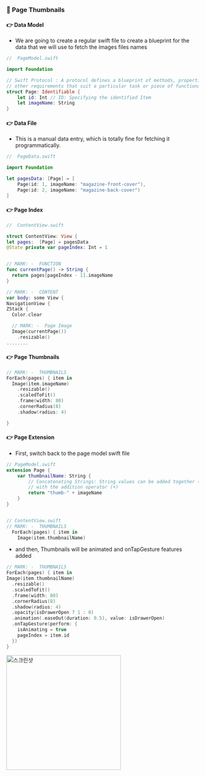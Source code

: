 ### 🔷 Page Thumbnails

#### 👉 Data Model

- We are going to create a regular swift file to create a blueprint for the data that we will use to fetch the images files names

```swift
//  PageModel.swift

import Foundation

// Swift Protocol : A protocol defines a blueprint of methods, properties, and
// other requirements that suit a particular task or piece of functionality
struct Page: Identifiable {
	let id: Int // ID: Specifying the identified Item
	let imageName: String
}
```

#### 👉 Data File

- This is a manual data entry, which is totally fine for fetching it programmatically.

```swift
//  PageData.swift

import Foundation

let pagesData: [Page] = [
	Page(id: 1, imageName: "magazine-front-cover"),
	Page(id: 2, imageName: "magazine-back-cover")
]
```

#### 👉 Page Index

```swift
//  ContentView.swift

struct ContentView: View {
let pages:  [Page] = pagesData
@State private var pageIndex: Int = 1


// MARK: -  FUNCTION
func currentPage() -> String {
  return pages[pageIndex - 1].imageName
}

// MARK: -  CONTENT
var body: some View {
NavigationView {
ZStack {
  Color.clear

  // MARK: -  Page Image
  Image(currentPage())
    .resizable()
........
```

#### 👉 Page Thumbnails

```swift
// MARK: -  THUMBNAILS
ForEach(pages) { item in
  Image(item.imageName)
    .resizable()
    .scaledToFit()
    .frame(width: 80)
    .cornerRadius(8)
    .shadow(radius: 4)

}
```

#### 👉 Page Extension

- First, switch back to the page model swift file

```swift
// PageModel.swift
extension Page {
	var thumbnailName: String {
		// Concatenating Strings: String values can be added together (or concatenated)
		// with the addition operator (+)
		return "thumb-" + imageName
	}
}


// ContentView.swift
// MARK: -  THUMBNAILS
  ForEach(pages) { item in
    Image(item.thumbnailName)
```

- and then, Thumbnails will be animated and onTapGesture features added

```swift
// MARK: -  THUMBNAILS
ForEach(pages) { item in
Image(item.thumbnailName)
  .resizable()
  .scaledToFit()
  .frame(width: 80)
  .cornerRadius(8)
  .shadow(radius: 4)
  .opacity(isDrawerOpen ? 1 : 0)
  .animation(.easeOut(duration: 0.5), value: isDrawerOpen)
  .onTapGesture(perform: {
    isAnimating = true
    pageIndex = item.id
  })
}
```

<img width="300" alt="스크린샷" src="https://user-images.githubusercontent.com/28912774/148861806-9e6e7f8d-1551-47ee-a942-0c3dd285db22.gif">
